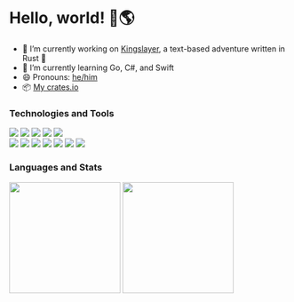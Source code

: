 # Hello, world! 👋🌎

- 🔭 I’m currently working on [Kingslayer](https://github.com/Zaechus/kingslayer), a text-based adventure written in Rust 🦀
- 🌱 I’m currently learning Go, C#, and Swift
- 😄 Pronouns: [he/him](https://pronoun.is/he)
- 📦 [My crates.io](https://crates.io/users/Zaechus?sort=downloads)

### Technologies and Tools

![](https://img.shields.io/badge/OS-Gentoo-54487A?logo=Gentoo)
![](https://img.shields.io/badge/OS-Alpine%20Linux-blue?logo=Alpine+Linux)
![](https://img.shields.io/badge/Shell-Zsh-019733?logo=GNU+Bash&logoColor=white)
![](https://img.shields.io/badge/Editor-Neovim-019733?logo=Neovim&logoColor=white)
![](https://img.shields.io/badge/VCS-Git-orange?logo=Git) \
![](https://img.shields.io/badge/Code-Rust-019733?logo=Rust)
![](https://img.shields.io/badge/Code-Python-019733?logo=Python&logoColor=white)
![](https://img.shields.io/badge/Code-JavaScript-019733?logo=JavaScript&logoColor=white)
![](https://img.shields.io/badge/Code-C%2b%2b-019733?logo=C%2b%2b&logoColor=white)
![](https://img.shields.io/badge/Code-Java-019733?logo=Java&logoColor=white)
![](https://img.shields.io/badge/Code-C%23-019733?logo=C+Sharp&logoColor=white)
![](https://img.shields.io/badge/Code-Go-019733?logo=Go&logoColor=white)

### Languages and Stats

<section>
<a style="text-decoration: none;" href="https://github.com/Zaechus">
  <img align="center" height="200em" src="https://github-readme-stats.vercel.app/api?username=Zaechus&show_icons=true&theme=merko"/>
</a>
<a style="text-decoration: none;" href="https://github.com/Zaechus">
  <img align="center" height="200em" src="https://github-readme-stats.vercel.app/api/top-langs/?username=Zaechus&theme=merko&layout=compact&langs_count=10"/>
</a>
</section>
